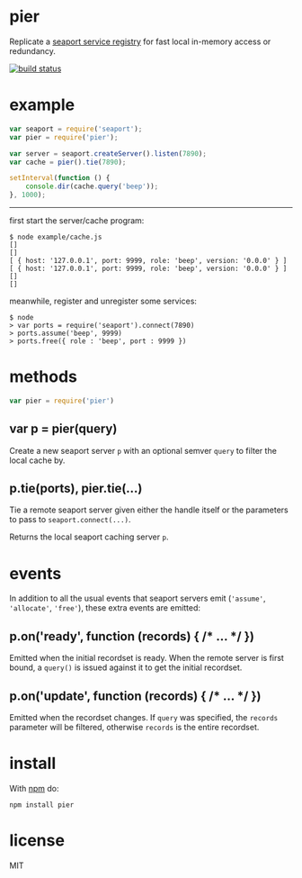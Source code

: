 # pier

Replicate a
[seaport service registry](https://github.com/substack/seaport)
for fast local in-memory access or redundancy.

[![build status](https://secure.travis-ci.org/substack/node-pier.png)](http://travis-ci.org/substack/node-pier)

# example

``` js
var seaport = require('seaport');
var pier = require('pier');

var server = seaport.createServer().listen(7890);
var cache = pier().tie(7890);

setInterval(function () {
    console.dir(cache.query('beep'));
}, 1000);
```

***

first start the server/cache program:

```
$ node example/cache.js 
[]
[]
[ { host: '127.0.0.1', port: 9999, role: 'beep', version: '0.0.0' } ]
[ { host: '127.0.0.1', port: 9999, role: 'beep', version: '0.0.0' } ]
[]
[]
```

meanwhile, register and unregister some services:

```
$ node
> var ports = require('seaport').connect(7890)
> ports.assume('beep', 9999)
> ports.free({ role : 'beep', port : 9999 })
```

# methods

``` js
var pier = require('pier')
```

## var p = pier(query)

Create a new seaport server `p` with an optional semver `query` to filter the
local cache by.

## p.tie(ports), pier.tie(...)

Tie a remote seaport server given either the handle itself or the parameters
to pass to `seaport.connect(...)`.

Returns the local seaport caching server `p`.

# events

In addition to all the usual events that seaport servers emit
(`'assume'`, `'allocate'`, `'free'`), these extra events are emitted:

## p.on('ready', function (records) { /* ... */ })

Emitted when the initial recordset is ready. When the remote server is first
bound, a `query()` is issued against it to get the initial recordset.

## p.on('update', function (records) { /* ... */ })

Emitted when the recordset changes. If `query` was specified, the `records`
parameter will be filtered, otherwise `records` is the entire recordset.

# install

With [npm](http://npmjs.org) do:

```
npm install pier
```

# license

MIT
